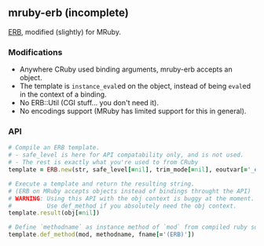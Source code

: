 mruby-erb (incomplete)
----------------------

[ERB](http://ruby-doc.org/stdlib-2.2.3/libdoc/erb/rdoc/ERB.html), modified (slightly) for MRuby.

### Modifications
- Anywhere CRuby used binding arguments, mruby-erb accepts an object.
- The template is `instance_eval`ed on the object, instead of being `eval`ed in the context of a binding.
- No ERB::Util (CGI stuff... you don't need it).
- No encodings support (MRuby has limited support for this in general).

### API

```Ruby
# Compile an ERB template.
# - safe_level is here for API compatability only, and is not used.
# - The rest is exactly what you're used to from CRuby
template = ERB.new(str, safe_level[=nil], trim_mode[=nil], eoutvar[='_erbout'])

# Execute a template and return the resulting string.
# (ERB on MRuby accepts objects instead of bindings throught the API)
# WARNING: Using this API with the obj context is buggy at the moment.
#          Use def_method if you absolutely need the obj context.
template.result(obj[=nil])

# Define `methodname` as instance method of `mod` from compiled ruby source.
template.def_method(mod, methodname, fname[='(ERB)'])
```
